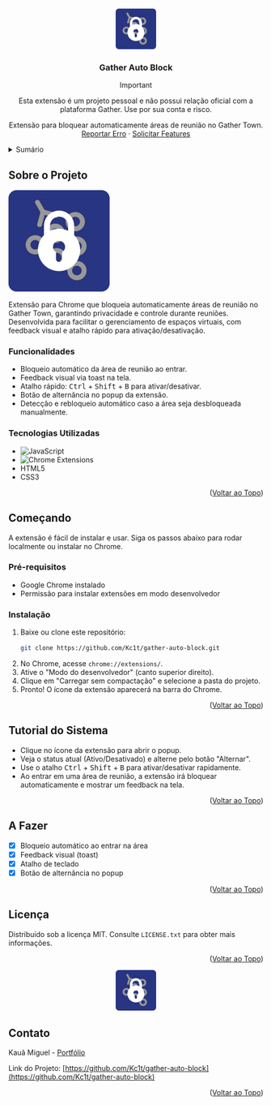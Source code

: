 <a id="readme-top"></a>

<!-- PROJECT LOGO -->
<br />
<div align="center">
  <a href="https://github.com/Kc1t/gather-auto-block">
    <img src="/extension/icon.png" alt="Logo" width="80" height="80">
  </a>

  <h3 align="center">Gather Auto Block</h3>


  > [!IMPORTANT]
  > Esta extensão é um projeto pessoal e não possui relação oficial com a plataforma Gather. Use por sua conta e risco.


  <p align="center">
    Extensão para bloquear automaticamente áreas de reunião no Gather Town.
    <br />
    <a href="https://kc1t.com" target="_blank">Reportar Erro</a>
    ·
    <a href="https://kc1t.com" target="_blank">Solicitar Features</a>
  </p>
</div>

<!-- TABLE OF CONTENTS -->
<details>
  <summary>Sumário</summary>
  <ol>
    <li>
      <a href="#sobre-o-projeto">Sobre o Projeto</a>
      <ul>
        <li><a href="#funcionalidades">Funcionalidades</a></li>
        <li><a href="#feito-com">Tecnologias Utilizadas</a></li>
      </ul>
    </li>
    <li>
      <a href="#comecando">Começando</a>
      <ul>
        <li><a href="#pre-requisitos">Pré-requisitos</a></li>
        <li><a href="#instalacao">Instalação</a></li>
      </ul>
    </li>
    <li><a href="#tutorial-do-sistema">Tutorial do Sistema</a></li>
    <li><a href="#a-fazer">A Fazer</a></li>
    <li><a href="#licenca">Licença</a></li>
    <li><a href="#contato">Contato</a></li>
  </ol>
</details>

<!-- ABOUT THE PROJECT -->

## Sobre o Projeto

<div id="sobre-o-projeto"></div>

![Header](/extension/icon.png)

Extensão para Chrome que bloqueia automaticamente áreas de reunião no Gather Town, garantindo privacidade e controle durante reuniões. Desenvolvida para facilitar o gerenciamento de espaços virtuais, com feedback visual e atalho rápido para ativação/desativação.

<div id="funcionalidades"></div>

### Funcionalidades

- Bloqueio automático da área de reunião ao entrar.
- Feedback visual via toast na tela.
- Atalho rápido: <kbd>Ctrl</kbd> + <kbd>Shift</kbd> + <kbd>B</kbd> para ativar/desativar.
- Botão de alternância no popup da extensão.
- Detecção e rebloqueio automático caso a área seja desbloqueada manualmente.

<div id="feito-com"></div>

### Tecnologias Utilizadas

- ![JavaScript](https://img.shields.io/badge/javascript-%23323330.svg?style=for-the-badge&logo=javascript&logoColor=%23F7DF1E)
- ![Chrome Extensions](https://img.shields.io/badge/chrome%20extension-4285F4?style=for-the-badge&logo=googlechrome&logoColor=white)
- HTML5
- CSS3

<p align="right">(<a href="#readme-top">Voltar ao Topo</a>)</p>

<!-- GETTING STARTED -->

<div id="comecando"></div>

## Começando

A extensão é fácil de instalar e usar. Siga os passos abaixo para rodar localmente ou instalar no Chrome.

<div id="pre-requisitos"></div>

### Pré-requisitos

- Google Chrome instalado
- Permissão para instalar extensões em modo desenvolvedor

<div id="instalacao"></div>

### Instalação

1. Baixe ou clone este repositório:
   ```sh
   git clone https://github.com/Kc1t/gather-auto-block.git
   ```
2. No Chrome, acesse `chrome://extensions/`.
3. Ative o "Modo do desenvolvedor" (canto superior direito).
4. Clique em "Carregar sem compactação" e selecione a pasta do projeto.
5. Pronto! O ícone da extensão aparecerá na barra do Chrome.

<p align="right">(<a href="#readme-top">Voltar ao Topo</a>)</p>

<!-- USAGE EXAMPLES -->

<div id="tutorial-do-sistema"></div>

## Tutorial do Sistema

- Clique no ícone da extensão para abrir o popup.
- Veja o status atual (Ativo/Desativado) e alterne pelo botão "Alternar".
- Use o atalho <kbd>Ctrl</kbd> + <kbd>Shift</kbd> + <kbd>B</kbd> para ativar/desativar rapidamente.
- Ao entrar em uma área de reunião, a extensão irá bloquear automaticamente e mostrar um feedback na tela.


<p align="right">(<a href="#readme-top">Voltar ao Topo</a>)</p>

<!-- ROADMAP -->

<div id="a-fazer"></div>

## A Fazer

- [x] Bloqueio automático ao entrar na área
- [x] Feedback visual (toast)
- [x] Atalho de teclado
- [x] Botão de alternância no popup

<p align="right">(<a href="#readme-top">Voltar ao Topo</a>)</p>

<!-- LICENSE -->

<div id="licenca"></div>

## Licença

Distribuído sob a licença MIT. Consulte `LICENSE.txt` para obter mais informações.

<p align="right">(<a href="#readme-top">Voltar ao Topo</a>)</p>

<!-- CONTACT -->

<div id="contato"></div>

<div align="center">
  <img src="/extension/icon.png" alt="Logo" width="80" height="80">
</div>

## Contato

Kauã Miguel - [Portfólio](https://kc1t.com) 

Link do Projeto: [https://github.com/Kc1t/gather-auto-block](https://github.com/Kc1t/gather-auto-block)

<p align="right">(<a href="#readme-top">Voltar ao Topo</a>)</p>
